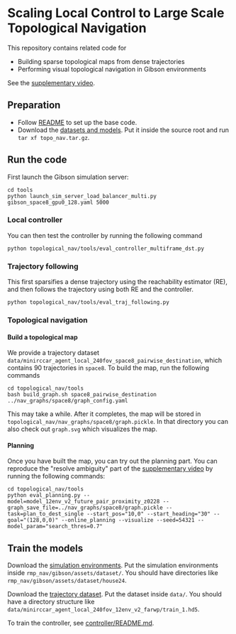 # Scaling Local Control to Large Scale Topological Navigation

This repository contains related code for 
- Building sparse topological maps from dense trajectories
- Performing visual topological navigation in Gibson environments

See the [supplementary video](https://homes.cs.washington.edu/~xiangyun/topological_nav/videos/submission.mp4).

## Preparation
- Follow [README](../README.md) to set up the base code.
- Download the [datasets and models](https://drive.google.com/file/d/1qpVgmJUbMa8z3pOIpTDs4qHlc3mqBZXD/view?usp=sharing).
  Put it inside the source root and run `tar xf topo_nav.tar.gz`.
  
## Run the code
First launch the Gibson simulation server:

```
cd tools
python launch_sim_server_load_balancer_multi.py gibson_space8_gpu0_128.yaml 5000
```

### Local controller
You can then test the controller by running the following command

```
python topological_nav/tools/eval_controller_multiframe_dst.py
```

### Trajectory following
This first sparsifies a dense trajectory using the reachability estimator (RE), and then follows the trajectory using
both RE and the controller.

```
python topological_nav/tools/eval_traj_following.py
```

### Topological navigation
#### Build a topological map

We provide a trajectory dataset `data/minirccar_agent_local_240fov_space8_pairwise_destination`, which contains 90
trajectories in `space8`.
To build the map, run the following commands
```
cd topological_nav/tools
bash build_graph.sh space8_pairwise_destination ../nav_graphs/space8/graph_config.yaml
```

This may take a while. After it completes, the map will be stored in `topological_nav/nav_graphs/space8/graph.pickle`.
In that directory you can also check out `graph.svg` which visualizes the map.

#### Planning

Once you have built the map, you can try out the planning part. You can reproduce the "resolve ambiguity" part of the
[supplementary video](https://homes.cs.washington.edu/~xiangyun/topological_nav/videos/submission.mp4) by running the
following commands:

```
cd topological_nav/tools
python eval_planning.py --model=model_12env_v2_future_pair_proximity_z0228 --graph_save_file=../nav_graphs/space8/graph.pickle --task=plan_to_dest_single --start_pos="10,0" --start_heading="30" --goal="(128,0,0)" --online_planning --visualize --seed=54321 --model_param="search_thres=0.7"
```

## Train the models
Download the [simulation environments](https://drive.google.com/file/d/1O-JzLFVjGfJ-SnvW9jMh6DqcBpI6anj1/view?usp=sharing).
Put the simulation environments inside `rmp_nav/gibson/assets/dataset/`.
You should have directories like `rmp_nav/gibson/assets/dataset/house24`.

Download the [trajectory dataset](https://drive.google.com/file/d/11QAtu7Z1HrF5RUCxCc1xO756pPyEiIqR/view?usp=sharing).
Put the dataset inside `data/`. You should have a directory structure like `data/minirccar_agent_local_240fov_12env_v2_farwp/train_1.hd5`.

To train the controller, see [controller/README.md](controller/README.md).